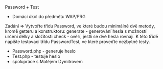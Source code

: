 Password + Test 
- Domácí úkol do předmětu WAP/PRG

Zadání => 
Vytvořte třídu Password, ve které budou minimálně dvě metody, kromě getteru a konstruktoru:
generate - generování hesla s možností určení délky a složitosti
check - ověří, jestli se dvě hesla rovnají. 
K této třídě napište testovací třídu PasswordTest, ve které proveďte nezbytné testy.

- Password.php - generuje heslo 
- Test.php - testuje heslo 
- spolupráce s Matějem Dymitrovem 
